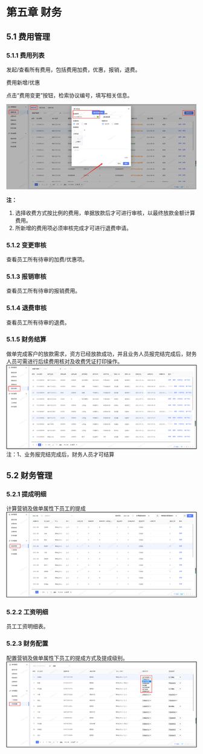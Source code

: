 # 第五章 财务

<ImageViewer />

## 5.1 费用管理

### 5.1.1 费用列表
发起/查看所有费用，包括费用加费，优惠，报销，退费。

费用新增/优惠

点击“费用变更”按钮，检索协议编号，填写相关信息。

![费用列表](/assets/manual/financial/5.1.1-1.png)

**注：**

1. 选择收费方式按比例的费用，单据放款后才可进行审核，以最终放款金额计算费用。
2. 所新增的费用项必须审核完成才可进行退费申请。


### 5.1.2 变更审核
查看员工所有待审的加费/优惠项。

### 5.1.3 报销审核
查看员工所有待审的报销费用。

### 5.1.4 退费审核
查看员工所有待审的退费。

### 5.1.5 财务结算
做单完成客户的放款需求，资方已经放款成功，并且业务人员报完结完成后，财务人员可需进行后续费用核对及收费凭证打印操作。
![财务结算](/assets/manual/financial/5.1.5-1.png)
注：1、业务报完结完成后，财务人员才可结算

## 5.2 财务管理

### 5.2.1 提成明细
计算营销及做单属性下员工的提成
![提成明细](/assets/manual/financial/5.2.1-1.png)
### 5.2.2 工资明细
员工工资明细表。
### 5.2.3 财务配置
配置营销及做单属性下员工的提成方式及提成级别。
![财务配置](/assets/manual/financial/5.2.3-1.png)